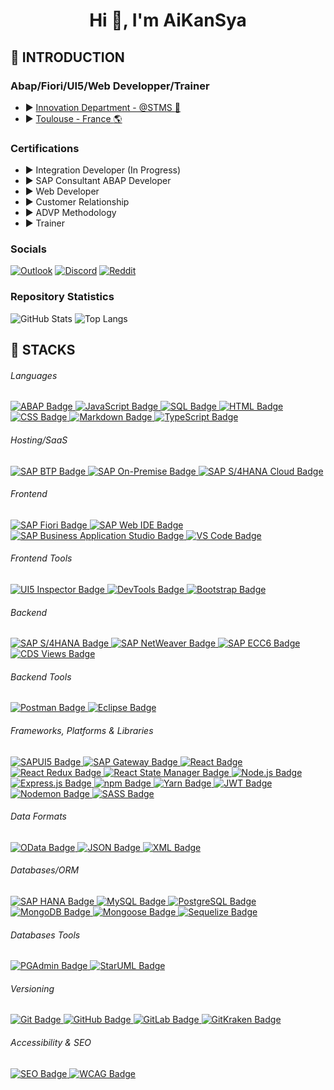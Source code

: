 <h1 align="center">Hi 👋, I'm AiKanSya</h1>

## :diamond_shape_with_a_dot_inside: INTRODUCTION

### Abap/Fiori/UI5/Web Developper/Trainer

- :arrow_forward: [Innovation Department - @STMS :blue_heart:](https://www.stms.fr/)
- :arrow_forward: [Toulouse - France :earth_americas:](https://www.google.fr/maps/place/STMS+Toulouse/@43.6001741,1.441334,818m/data=!3m2!1e3!4b1!4m6!3m5!1s0x12aebc8268738173:0x2da64e4c1e134d15!8m2!3d43.6001702!4d1.4439089!16s%2Fg%2F1tcx3kx7?entry=ttu&g_ep=EgoyMDI1MDExNS4wIKXMDSoASAFQAw%3D%3D)

### Certifications

- :arrow_forward: Integration Developer (In Progress)
- :arrow_forward: SAP Consultant ABAP Developer
- :arrow_forward: Web Developer
- :arrow_forward: Customer Relationship
- :arrow_forward: ADVP Methodology
- :arrow_forward: Trainer

### Socials

[![Outlook](https://img.shields.io/badge/Outlook-%23007A33.svg?logo=microsoft-outlook&logoColor=white)](mailto:frederic.giustini@stms.fr)
[![Discord](https://img.shields.io/badge/Discord-%237289DA.svg?logo=discord&logoColor=white)](https://discord.gg/AiKanSya) 
[![Reddit](https://img.shields.io/badge/Reddit-%23FF4500.svg?logo=Reddit&logoColor=white)](https://reddit.com/user/AiKanSya) 

### Repository Statistics

<div>
    <picture>
        <source srcset="https://github-readme-stats.vercel.app/api?username=AiKanSya&show_icons=true&theme=tokyonight&rank_icon=github&line_height=28" media="(prefers-color-scheme: dark)" />
        <img src="https://github-readme-stats.vercel.app/api?username=AiKanSya&show_icons=true&theme=tokyonight&rank_icon=github" alt="GitHub Stats" />
    </picture>
    <img src="https://github-readme-stats.vercel.app/api/top-langs/?username=AiKanSya&theme=tokyonight&layout=donut" alt="Top Langs" />
</div>

## :diamond_shape_with_a_dot_inside: STACKS

<div>
    <h6>Languages</h6>
    <!-- ABAP -->
    <a href="https://www.sap.com/products/abap.html" target="_blank">
        <img src="https://img.shields.io/badge/SAP%20ABAP-003B57?style=for-the-badge&logo=sap&logoColor=white" alt="ABAP Badge" />
    </a>
    <!-- JAVASCRIPT -->
    <a href="https://developer.mozilla.org/en-US/docs/Web/JavaScript" target="_blank">
        <img src="https://img.shields.io/badge/JavaScript-003B57?style=for-the-badge&logo=javascript&logoColor=black" alt="JavaScript Badge" />
    </a>
    <!-- SQL -->
    <a href="https://www.sql.org/" target="_blank">
        <img src="https://img.shields.io/badge/SQL-003B57?style=for-the-badge&logo=sql&logoColor=white" alt="SQL Badge" />
    </a>
    <!-- HTML -->
    <a href="https://developer.mozilla.org/en-US/docs/Web/HTML" target="_blank">
        <img src="https://img.shields.io/badge/HTML-003B57?style=for-the-badge&logo=html5&logoColor=white" alt="HTML Badge" />
    </a>
    <!-- CSS -->
    <a href="https://developer.mozilla.org/en-US/docs/Web/CSS" target="_blank">
        <img src="https://img.shields.io/badge/CSS-003B57?style=for-the-badge&logo=css3&logoColor=white" alt="CSS Badge" />
    </a>
    <!-- MARKDOWN -->
    <a href="https://www.markdownguide.org/" target="_blank">
        <img src="https://img.shields.io/badge/Markdown-003B57?style=for-the-badge&logo=markdown&logoColor=white" alt="Markdown Badge" />
    </a>
    <!-- TYPESCRIPT -->
    <a href="https://www.typescriptlang.org/" target="_blank">
        <img src="https://img.shields.io/badge/TypeScript-003B57?style=for-the-badge&logo=typescript&logoColor=white" alt="TypeScript Badge" />
    </a>
</div>

<div>
    <h6>Hosting/SaaS</h6>
    <!-- SAP BTP -->
    <a href="https://www.sap.com/products/business-technology-platform.html" target="_blank">
        <img src="https://img.shields.io/badge/SAP%20BTP-003B57?style=for-the-badge&logo=sap&logoColor=white" alt="SAP BTP Badge" />
    </a>
    <!-- SAP ON-PREMISE -->
    <a href="https://www.sap.com/products/on-premise.html" target="_blank">
        <img src="https://img.shields.io/badge/SAP%20On--Premise-003B57?style=for-the-badge&logo=sap&logoColor=white" alt="SAP On-Premise Badge" />
    </a>
    <!-- SAP S/4HANA CLOUD -->
    <a href="https://www.sap.com/products/s4hana-cloud.html" target="_blank">
        <img src="https://img.shields.io/badge/SAP%20S/4HANA%20Cloud-003B57?style=for-the-badge&logo=sap&logoColor=white" alt="SAP S/4HANA Cloud Badge" />
    </a>
</div>

<div>
    <h6>Frontend</h6>
    <!-- SAP FIORI -->
    <a href="https://www.sap.com/products/fiori.html" target="_blank">
        <img src="https://img.shields.io/badge/SAP%20Fiori-003B57?style=for-the-badge&logo=sap&logoColor=white" alt="SAP Fiori Badge" />
    </a>
    <!-- SAP WEB IDE -->
    <a href="https://web.ide.sap/" target="_blank">
        <img src="https://img.shields.io/badge/SAP%20Web%20IDE-003B57?style=for-the-badge&logo=sap&logoColor=white" alt="SAP Web IDE Badge" />
    </a>
    <!-- SAP BAS -->
    <a href="https://www.sap.com/products/business-application-studio.html" target="_blank">
        <img src="https://img.shields.io/badge/SAP%20BAS-003B57?style=for-the-badge&logo=sap&logoColor=white" alt="SAP Business Application Studio Badge" />
    </a>
    <!-- VSCODE -->
    <a href="https://code.visualstudio.com/" target="_blank">
        <img src="https://img.shields.io/badge/VS%20Code-003B57?style=for-the-badge&logo=visualstudiocode&logoColor=white" alt="VS Code Badge" />
    </a>
</div>

<div>
    <h6>Frontend Tools</h6>
    <!-- UI5 INSPECTOR -->
    <a href="https://github.com/axa-ch/ui5-inspector" target="_blank">
        <img src="https://img.shields.io/badge/UI5%20Inspector-003B57?style=for-the-badge&logo=visualstudiocode&logoColor=white" alt="UI5 Inspector Badge" />
    </a>
    <!-- DEVTOOLS -->
    <a href="https://developer.chrome.com/docs/devtools/" target="_blank">
        <img src="https://img.shields.io/badge/DevTools-003B57?style=for-the-badge&logo=googlechrome&logoColor=white" alt="DevTools Badge" />
    </a>
    <!-- BOOTSTRAP -->
    <a href="https://getbootstrap.com" target="_blank">
        <img src="https://img.shields.io/badge/Bootstrap-003B57?style=for-the-badge&logo=bootstrap&logoColor=white" alt="Bootstrap Badge" />
    </a>
</div>

<div>
    <h6>Backend</h6>
    <!-- SAP S/4HANA -->
    <a href="https://www.sap.com/products/s4hana.html" target="_blank">
        <img src="https://img.shields.io/badge/SAP%20S4HANA-003B57?style=for-the-badge&logo=sap&logoColor=white&bgcolor=black" alt="SAP S/4HANA Badge" />
    </a>
    <!-- SAP NETWEAVER -->
    <a href="https://www.sap.com/products/netweaver.html" target="_blank">
        <img src="https://img.shields.io/badge/SAP%20NetWeaver-003B57?style=for-the-badge&logo=sap&logoColor=white" alt="SAP NetWeaver Badge" />
    </a>
    <!-- SAP ECC6 -->
    <a href="https://www.sap.com/products/erp.html" target="_blank">
        <img src="https://img.shields.io/badge/SAP%20ECC6-003B57?style=for-the-badge&logo=sap&logoColor=white" alt="SAP ECC6 Badge" />
    </a>
    <!-- CDS VIEWS -->
    <a href="https://www.sap.com/products/core-data-services.html" target="_blank">
        <img src="https://img.shields.io/badge/CDS%20Views-003B57?style=for-the-badge&logo=sap&logoColor=white" alt="CDS Views Badge" />
    </a>
</div>

<div>
    <h6>Backend Tools</h6>
    <!-- POSTMAN -->
    <a href="https://www.postman.com" target="_blank">
        <img src="https://img.shields.io/badge/Postman-003B57?style=for-the-badge&logo=postman&logoColor=white" alt="Postman Badge" />
    </a>
    <!-- ECLIPSE -->
    <a href="https://www.eclipse.org/" target="_blank">
        <img src="https://img.shields.io/badge/Eclipse-003B57?style=for-the-badge&logo=eclipse&logoColor=white" alt="Eclipse Badge" />
    </a>
</div>

<div>
    <h6>Frameworks, Platforms & Libraries</h6>
    <!-- SAP UI5 -->
    <a href="https://www.sap.com/products/ui5.html" target="_blank">
        <img src="https://img.shields.io/badge/SAPUI5-003B57?style=for-the-badge&logo=sap&logoColor=white" alt="SAPUI5 Badge" />
    </a>
    <!-- SAP Gateway -->
    <a href="https://help.sap.com/viewer/product/SAP_GATEWAY/MAIN/en-US" target="_blank">
        <img src="https://img.shields.io/badge/SAP%20Gateway-003B57?style=for-the-badge&logo=sap&logoColor=white" alt="SAP Gateway Badge" />
    </a>
    <!-- REACT -->
    <a href="https://reactjs.org" target="_blank">
        <img src="https://img.shields.io/badge/React-003B57?style=for-the-badge&logo=react&logoColor=black" alt="React Badge" />
    </a>
    <!-- REACT REDUX -->
    <a href="https://react-redux.js.org/" target="_blank">
        <img src="https://img.shields.io/badge/React%20Redux-003B57?style=for-the-badge&logo=redux&logoColor=white" alt="React Redux Badge" />
    </a>
    <!-- REACT STATE MANAGER -->
    <a href="https://reactjs.org/docs/state-and-lifecycle.html" target="_blank">
        <img src="https://img.shields.io/badge/React%20State%20Manager-003B57?style=for-the-badge&logo=react&logoColor=black" alt="React State Manager Badge" />
    </a>
    <!-- NODE.JS -->
    <a href="https://nodejs.org" target="_blank">
        <img src="https://img.shields.io/badge/Node.js-003B57?style=for-the-badge&logo=node.js&logoColor=white" alt="Node.js Badge" />
    </a>
    <!-- EXPRESS.JS -->
    <a href="https://expressjs.com" target="_blank">
        <img src="https://img.shields.io/badge/Express.js-003B57?style=for-the-badge&logo=express&logoColor=white" alt="Express.js Badge" />
    </a>
    <!-- NPM -->
    <a href="https://www.npmjs.com" target="_blank">
        <img src="https://img.shields.io/badge/npm-003B57?style=for-the-badge&logo=npm&logoColor=white" alt="npm Badge" />
    </a>
    <!-- YARN -->
    <a href="https://yarnpkg.com" target="_blank">
        <img src="https://img.shields.io/badge/Yarn-003B57?style=for-the-badge&logo=yarn&logoColor=white" alt="Yarn Badge" />
    </a>
    <!-- JWT -->
    <a href="https://jwt.io/" target="_blank">
        <img src="https://img.shields.io/badge/JWT-003B57?style=for-the-badge&logo=jsonwebtokens&logoColor=white" alt="JWT Badge" />
    </a>
    <!-- Nodemon -->
    <a href="https://nodemon.io/" target="_blank">
        <img src="https://img.shields.io/badge/Nodemon-003B57?style=for-the-badge&logo=nodemon&logoColor=white" alt="Nodemon Badge" />
    </a>
    <!-- SASS -->
    <a href="https://sass-lang.com/" target="_blank">
        <img src="https://img.shields.io/badge/SASS-003B57?style=for-the-badge&logo=sass&logoColor=white" alt="SASS Badge" />
    </a>
</div>

<div>
    <h6>Data Formats</h6>
    <!-- ODATA -->
    <a href="https://www.sap.com/products/odata.html" target="_blank">
        <img src="https://img.shields.io/badge/OData-003B57?style=for-the-badge&logo=microsoft&logoColor=white" alt="OData Badge" />
    </a>
    <!-- JSON -->
    <a href="https://www.json.org/json-en.html" target="_blank">
        <img src="https://img.shields.io/badge/JSON-003B57?style=for-the-badge&logo=json&logoColor=white" alt="JSON Badge" />
    </a>
    <!-- XML -->
    <a href="https://www.w3.org/XML/" target="_blank">
        <img src="https://img.shields.io/badge/XML-003B57?style=for-the-badge&logo=xml&logoColor=white" alt="XML Badge" />
    </a>
</div>

<div>
    <h6>Databases/ORM</h6>
    <!-- SAP HANA -->
    <a href="https://www.sap.com/products/hana.html" target="_blank">
        <img src="https://img.shields.io/badge/SAP%20HANA-003B57?style=for-the-badge&logo=sap&logoColor=white" alt="SAP HANA Badge" />
    </a>
    <!-- MYSQL -->
    <a href="https://www.mysql.com" target="_blank">
        <img src="https://img.shields.io/badge/MySQL-003B57?style=for-the-badge&logo=mysql&logoColor=white" alt="MySQL Badge" />
    </a>
    <!-- POSTGRESQL -->
    <a href="https://www.postgresql.org" target="_blank">
        <img src="https://img.shields.io/badge/PostgreSQL-003B57?style=for-the-badge&logo=postgresql&logoColor=white" alt="PostgreSQL Badge" />
    </a>
    <!-- MONGODB -->
    <a href="https://www.mongodb.com" target="_blank">
        <img src="https://img.shields.io/badge/MongoDB-003B57?style=for-the-badge&logo=mongodb&logoColor=white" alt="MongoDB Badge" />
    </a>
    <!-- MONGOOSE -->
    <a href="https://mongoosejs.com" target="_blank">
        <img src="https://img.shields.io/badge/Mongoose-003B57?style=for-the-badge&logo=mongoose&logoColor=white" alt="Mongoose Badge" />
    </a>
    <!-- SEQUELIZE -->
    <a href="https://sequelize.org" target="_blank">
        <img src="https://img.shields.io/badge/Sequelize-003B57?style=for-the-badge&logo=sequelize&logoColor=white" alt="Sequelize Badge" />
    </a>
</div>

<div>
    <h6>Databases Tools</h6>
    <!-- PGADMIN -->
    <a href="https://www.pgadmin.org/" target="_blank">
        <img src="https://img.shields.io/badge/PGAdmin-003B57?style=for-the-badge&logo=postgresql&logoColor=white" alt="PGAdmin Badge" />
    </a>
    <!-- STARUML -->
    <a href="https://staruml.io/" target="_blank">
        <img src="https://img.shields.io/badge/StarUML-003B57?style=for-the-badge&logo=staruml&logoColor=black" alt="StarUML Badge" />
    </a>
</div>

<div>
    <h6>Versioning</h6>
    <!-- GIT -->
    <a href="https://git-scm.com" target="_blank">
        <img src="https://img.shields.io/badge/Git-003B57?style=for-the-badge&logo=git&logoColor=white" alt="Git Badge" />
    </a>
    <!-- GITHUB -->
    <a href="https://github.com" target="_blank">
        <img src="https://img.shields.io/badge/GitHub-003B57?style=for-the-badge&logo=github&logoColor=white" alt="GitHub Badge" />
    </a>
    <!-- GITLAB -->
    <a href="https://about.gitlab.com" target="_blank">
        <img src="https://img.shields.io/badge/GitLab-003B57?style=for-the-badge&logo=gitlab&logoColor=white" alt="GitLab Badge" />
    </a>
    <!-- GITKRAKEN -->
    <a href="https://www.gitkraken.com" target="_blank">
        <img src="https://img.shields.io/badge/GitKraken-003B57?style=for-the-badge&logo=gitkraken&logoColor=white" alt="GitKraken Badge" />
    </a>
</div>

<div>
    <h6>Accessibility & SEO</h6>
    <!-- SEO -->
    <a href="https://en.wikipedia.org/wiki/Search_engine_optimization" target="_blank">
        <img src="https://img.shields.io/badge/SEO-003B57?style=for-the-badge&logo=google&logoColor=white" alt="SEO Badge" />
    </a>
    <!-- WCAG -->
    <a href="https://www.w3.org/WAI/WCAG21/quickref/" target="_blank">
        <img src="https://img.shields.io/badge/WCAG-003B57?style=for-the-badge&logo=w3c&logoColor=white" alt="WCAG Badge" />
    </a>
</div>
